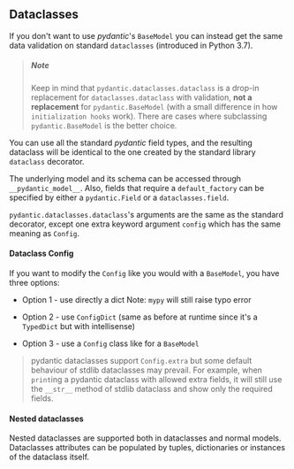## Dataclasses

If you don't want to use _pydantic_'s `BaseModel` you can instead get the same data validation on standard `dataclasses` (introduced in Python 3.7).

> ##### Note
>
> Keep in mind that `pydantic.dataclasses.dataclass` is a drop-in replacement for `dataclasses.dataclass` with validation, __not a replacement__ for `pydantic.BaseModel` (with a small difference in how `initialization hooks` work). There are cases where subclassing `pydantic.BaseModel` is the better choice.

You can use all the standard _pydantic_ field types, and the resulting dataclass will be identical to the one created by the standard library `dataclass` decorator.

The underlying model and its schema can be accessed through `__pydantic_model__`. Also, fields that require a `default_factory` can be specified by either a `pydantic.Field` or a `dataclasses.field`.

`pydantic.dataclasses.dataclass`'s arguments are the same as the standard decorator, except one extra keyword argument `config` which has the same meaning as `Config`.


#### Dataclass Config

If you want to modify the `Config` like you would with a `BaseModel`, you have three options:

* Option 1 - use directly a dict
  Note: `mypy` will still raise typo error

* Option 2 - use `ConfigDict`
  (same as before at runtime since it's a `TypedDict` but with intellisense)

* Option 3 - use a `Config` class like for a `BaseModel`

> pydantic dataclasses support `Config.extra` but some default behaviour of stdlib dataclasses may prevail. For example, when `print`ing a pydantic dataclass with allowed extra fields, it will still use the `__str__` method of stdlib dataclass and show only the required fields.


#### Nested dataclasses

Nested dataclasses are supported both in dataclasses and normal models. Dataclasses attributes can be populated by tuples, dictionaries or instances of the dataclass itself.
